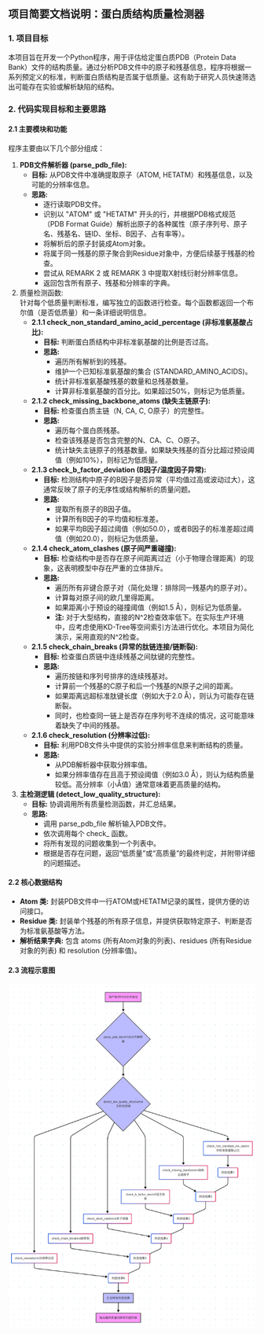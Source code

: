 ## **项目简要文档说明：蛋白质结构质量检测器**

### **1\. 项目目标**

本项目旨在开发一个Python程序，用于评估给定蛋白质PDB（Protein Data Bank）文件的结构质量。通过分析PDB文件中的原子和残基信息，程序将根据一系列预定义的标准，判断蛋白质结构是否属于低质量。这有助于研究人员快速筛选出可能存在实验或解析缺陷的结构。

### **2\. 代码实现目标和主要思路**

#### **2.1 主要模块和功能**

程序主要由以下几个部分组成：

1. **PDB文件解析器 (parse\_pdb\_file):**  
   * **目标:** 从PDB文件中准确提取原子（ATOM, HETATM）和残基信息，以及可能的分辨率信息。  
   * **思路:**  
     * 逐行读取PDB文件。  
     * 识别以 "ATOM" 或 "HETATM" 开头的行，并根据PDB格式规范（PDB Format Guide）解析出原子的各种属性（原子序列号、原子名、残基名、链ID、坐标、B因子、占有率等）。  
     * 将解析后的原子封装成Atom对象。  
     * 将属于同一残基的原子聚合到Residue对象中，方便后续基于残基的检查。  
     * 尝试从 REMARK 2 或 REMARK 3 中提取X射线衍射分辨率信息。  
     * 返回包含所有原子、残基和分辨率的字典。  
2. 质量检测函数:  
   针对每个低质量判断标准，编写独立的函数进行检查。每个函数都返回一个布尔值（是否低质量）和一条详细说明信息。  
   * **2.1.1 check\_non\_standard\_amino\_acid\_percentage (非标准氨基酸占比):**  
     * **目标:** 判断蛋白质结构中非标准氨基酸的比例是否过高。  
     * **思路:**  
       * 遍历所有解析到的残基。  
       * 维护一个已知标准氨基酸的集合 (STANDARD\_AMINO\_ACIDS)。  
       * 统计非标准氨基酸残基的数量和总残基数量。  
       * 计算非标准氨基酸的百分比。如果超过50%，则标记为低质量。  
   * **2.1.2 check\_missing\_backbone\_atoms (缺失主链原子):**  
     * **目标:** 检查蛋白质主链（N, CA, C, O原子）的完整性。  
     * **思路:**  
       * 遍历每个蛋白质残基。  
       * 检查该残基是否包含完整的N、CA、C、O原子。  
       * 统计缺失主链原子的残基数量。如果缺失残基的百分比超过预设阈值（例如10%），则标记为低质量。  
   * **2.1.3 check\_b\_factor\_deviation (B因子/温度因子异常):**  
     * **目标:** 检测结构中原子的B因子是否异常（平均值过高或波动过大），这通常反映了原子的无序性或结构解析的质量问题。  
     * **思路:**  
       * 提取所有原子的B因子值。  
       * 计算所有B因子的平均值和标准差。  
       * 如果平均B因子超过阈值（例如50.0），或者B因子的标准差超过阈值（例如20.0），则标记为低质量。  
   * **2.1.4 check\_atom\_clashes (原子间严重碰撞):**  
     * **目标:** 检查结构中是否存在原子间距离过近（小于物理合理距离）的现象，这表明模型中存在严重的立体排斥。  
     * **思路:**  
       * 遍历所有非键合原子对（简化处理：排除同一残基内的原子对）。  
       * 计算每对原子间的欧几里得距离。  
       * 如果距离小于预设的碰撞阈值（例如1.5 Å），则标记为低质量。  
       * **注:** 对于大型结构，直接的N^2检查效率低下。在实际生产环境中，应考虑使用KD-Tree等空间索引方法进行优化。本项目为简化演示，采用直观的N^2检查。  
   * **2.1.5 check\_chain\_breaks (异常的肽链连接/链断裂):**  
     * **目标:** 检查蛋白质链中连续残基之间肽键的完整性。  
     * **思路:**  
       * 遍历按链和序列号排序的连续残基对。  
       * 计算前一个残基的C原子和后一个残基的N原子之间的距离。  
       * 如果距离远超标准肽键长度（例如大于2.0 Å），则认为可能存在链断裂。  
       * 同时，也检查同一链上是否存在序列号不连续的情况，这可能意味着缺失了中间的残基。  
   * **2.1.6 check\_resolution (分辨率过低):**  
     * **目标:** 利用PDB文件头中提供的实验分辨率信息来判断结构的质量。  
     * **思路:**  
       * 从PDB解析器中获取分辨率值。  
       * 如果分辨率值存在且高于预设阈值（例如3.0 Å），则认为结构质量较低。高分辨率（小Å值）通常意味着更高质量的结构。  
3. **主检测逻辑 (detect\_low\_quality\_structure):**  
   * **目标:** 协调调用所有质量检测函数，并汇总结果。  
   * **思路:**  
     * 调用 parse\_pdb\_file 解析输入PDB文件。  
     * 依次调用每个 check\_ 函数。  
     * 将所有发现的问题收集到一个列表中。  
     * 根据是否存在问题，返回“低质量”或“高质量”的最终判定，并附带详细的问题描述。

#### **2.2 核心数据结构**

* **Atom 类:** 封装PDB文件中一行ATOM或HETATM记录的属性，提供方便的访问接口。  
* **Residue 类:** 封装单个残基的所有原子信息，并提供获取特定原子、判断是否为标准氨基酸等方法。  
* **解析结果字典:** 包含 atoms (所有Atom对象的列表)、residues (所有Residue对象的列表) 和 resolution (分辨率值)。

#### **2.3 流程示意图**

![alt text](image.png)